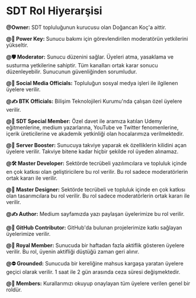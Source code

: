 # **SDT Rol Hiyerarşisi** 

**@Owner:** SDT topluluğunun kurucusu olan Doğancan Koç'a aittir.

**@🔑 Power Key:** Sunucu bakımı için görevlendirilen moderatörün yetkilerini yükseltir.

**@🛡️ Moderator:** Sunucu düzenini sağlar. Üyeleri atma, yasaklama ve susturma yetkilerine sahiptir. Tüm kanalları ortak karar sonucu düzenleyebilir. Sunucunun güvenliğinden sorumludur.

**@👥 Social Media Officials:** Topluluğun sosyal medya işleri ile ilgilenen üyelere verilir.

**@✍️ BTK Officials:** Bilişim Teknolojileri Kurumu'nda çalışan özel üyelere verilir.

**@👑 SDT Special Member:** Özel davet ile aramıza katılan Udemy eğitmenlerine, medium yazarlarına, YouTube ve Twitter fenomenlerine, içerik üreticilerine ve akademik yetkinliği olan hocalarımıza verilmektedir.

**@💎 Server Booster:** Sunucuya takviye yaparak ek özelliklerin kilidini açan üyelere verilir. Takviye bitene kadar hiçbir şekilde rol üyeden alınamaz.

**@🛠 Master Developer:** Sektörde tecrübeli yazılımcılara ve topluluk içinde en çok katkısı olan geliştiricilere bu rol verilir. Bu rol sadece moderatörlerin ortak kararı ile verilir.

**@🎨 Master Designer:** Sektörde tecrübeli ve topluluk içinde en çok katkısı olan tasarımcılara bu rol verilir. Bu rol sadece moderatörlerin ortak kararı ile verilir.

**@✍️ Author:** Medium sayfamızda yazı paylaşan üyelerimize bu rol verilir.

**@🐙 GitHub Contributor:** GitHub'da bulunan projelerimize katkı sağlayan üyelerimize verilir.

**@🔱 Royal Member:** Sunucuda bir haftadan fazla aktiflik gösteren üyelere verilir. Bu rol, üyenin aktifliği düştüğü zaman geri alınır.

**@⛔ Grounded:** Sunucuda bir kereliğine mahsus kargaşa yaratan üyelere geçici olarak verilir. 1 saat ile 2 gün arasında ceza süresi değişmektedir.

**@👤 Members:** Kurallarımızı okuyup onaylayan tüm üyelere verilen genel bir roldür.
